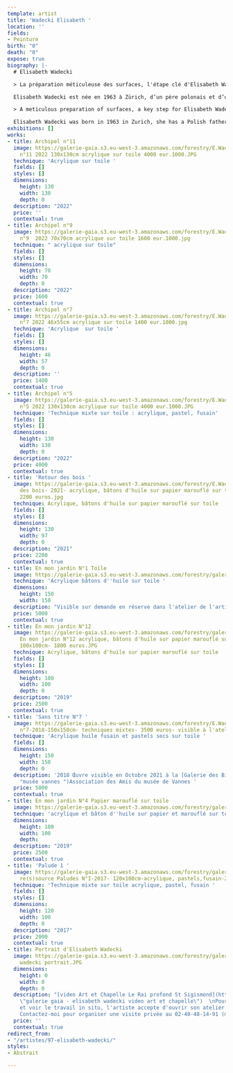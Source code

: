 ```yaml
---
template: artist
title: 'Wadecki Elisabeth '
location: ''
fields:
- Peinture
birth: "0"
death: "0"
expose: true
biography: |-
  # Elisabeth Wadecki

  > La préparation méticuleuse des surfaces, l'étape clé d'Elisabeth Wadecki

  Elisabeth Wadecki est née en 1963 à Zürich, d’un père polonais et d’une mère française. L’artiste se forme à L’Ecole Nationale des Beaux-Arts de Nancy. Elle vit et travaille depuis près de 30 ans dans la région nantaise. Sa technique se joue par une minutieuse préparation des surfaces, sur lesquelles elle peind des paysages par couches successives, apportant transparence, volume, profondeur. De plus, l'artiste utilise une gamme chromatique constamment en accord avec les saisons, ce qui rend son travail d'autant plus naturaliste. Ses oeuvres gardent la trace d'un frémissement à travers le temps, comme si elle n'avait capté que l'essence même du réél. La composition de ses tableaux semble se déployer en miroir, et rappelle la spécificité des paysages chinois. L'artiste est en effet largement influencée par l'Asie : Elisabeth Wadecki lit des poèmes, des haikus. Elle propose des peintures provoquant l'ouverture des perceptions et solicitant les sens: à la vue s'ajoute une union entre le corps, le sujet, et le monde qui l'entoure.

  > A meticulous preparation of surfaces, a key step for Elisabeth Wadecki

  Elisabeth Wadecki was born in 1963 in Zurich, she has a Polish father and a French mother. The artist trained at the National School of Beaux-Arts in Nancy. She has been living and working near Nantes for nearly 30 years. Her technique is based on a meticulous preparation of surfaces, on which she paints landscapes in successive layers, bringing transparency, volume and depth. Moreover, the artist uses a chromatic range constantly in agreement with the seasons, which makes her work even more naturalist. Her pieces keep the trace of a quivering through time, as if she had only captured the essence of reality. The composition of her paintings seems to unfold in a mirror, and recalls the specificity of Chinese landscapes. The artist is indeed largely influenced by Asia: Elisabeth Wadecki reads poems, haikus. She proposes paintings provoking the opening of perceptions and soliciting the senses: to the sight is added a union between the body, the subject, and the world which surrounds it.
exhibitions: []
works:
- title: Archipel n°11
  image: https://galerie-gaia.s3.eu-west-3.amazonaws.com/forestry/E.Wadecki Archipels
    n°11 2022 130x130cm acrylique sur toile 4000 eur.1000.JPG
  technique: 'Acrylique sur toile '
  fields: []
  styles: []
  dimensions:
    height: 130
    width: 130
    depth: 0
  description: "2022"
  price: ''
  contextual: true
- title: Archipel n°9
  image: https://galerie-gaia.s3.eu-west-3.amazonaws.com/forestry/E.Wadecki Archipels
    n°9  2022 70x70cm acrylique sur toile 1600 eur.1000.jpg
  technique: " acrylique sur toile"
  fields: []
  styles: []
  dimensions:
    height: 70
    width: 70
    depth: 0
  description: "2022"
  price: 1600
  contextual: true
- title: Archipel n°7
  image: https://galerie-gaia.s3.eu-west-3.amazonaws.com/forestry/E.Wadecki Archipels
    n°7 2022 46x55cm acrylique sur toile 1400 eur.1000.jpg
  technique: 'Acrylique  sur toile '
  fields: []
  styles: []
  dimensions:
    height: 46
    width: 57
    depth: 0
  description: ''
  price: 1400
  contextual: true
- title: Archipel n°5
  image: https://galerie-gaia.s3.eu-west-3.amazonaws.com/forestry/E.Wadecki Archipels
    n°5 2022 130x130cm acrylique sur toile 4000 eur.1000.JPG
  technique: 'Technique mixte sur toile : acrylique, pastel, fusain'
  fields: []
  styles: []
  dimensions:
    height: 130
    width: 130
    depth: 0
  description: "2022"
  price: 4000
  contextual: true
- title: 'Retour des bois '
  image: https://galerie-gaia.s3.eu-west-3.amazonaws.com/forestry/E.Wadecki Retour
    des bois- 2021- acrylique, bâtons d'huile sur papier marouflé sur toile- 130x97cm-
    2200 euros.jpg
  technique: Acrylique, bâtons d'huile sur papier marouflé sur toile
  fields: []
  styles: []
  dimensions:
    height: 130
    width: 97
    depth: 0
  description: "2021"
  price: 2200
  contextual: true
- title: En mon jardin N°1 Toile
  image: https://galerie-gaia.s3.eu-west-3.amazonaws.com/forestry/galerie-gaia-elisabeth-wadecki-en-mon-jardin-1-150x150.jpg
  technique: 'Acrylique bâtons d''huile sur toile '
  dimensions:
    height: 150
    width: 150
  description: "Visible sur demande en réserve dans l'atelier de l'artiste  \n2019"
  price: 5000
  contextual: true
- title: En mon jardin N°12
  image: https://galerie-gaia.s3.eu-west-3.amazonaws.com/forestry/galerie-gaia-Wadecki
    En mon jardin N°12 acrylique, bâtons d'huile sur papier marouflé sur toile-  2019-
    100x100cm- 1800 euros.JPG
  technique: Acrylique, bâtons d'huile sur papier marouflé sur toile
  fields: []
  styles: []
  dimensions:
    height: 100
    width: 100
    depth: 0
  description: "2019"
  price: 2500
  contextual: true
- title: 'Sans titre N°7 '
  image: https://galerie-gaia.s3.eu-west-3.amazonaws.com/forestry/E.Wadecki sans titre
    n°7-2018-150x150cm- techniques mixtes- 3500 euros- visible à l'atelier.JPG
  technique: 'Acrylique huile fusain et pastels secs sur toile '
  fields: []
  dimensions:
    height: 150
    width: 150
    depth: 0
  description: '2018 Œuvre visible en Octobre 2021 à la [Galerie des Bigotes ](https://www.mairie-vannes.fr/vannesloisirs/agenda/galerie-des-bigotes/
    "musée vannes ")Association des Amis du musée de Vannes '
  price: 5000
  contextual: true
- title: En mon jardin N°4 Papier marouflé sur toile
  image: https://galerie-gaia.s3.eu-west-3.amazonaws.com/forestry/galerie-gaia-elisabeth-wadecki-en-mon-jardin-papiermaroufle-sur-toile-n-4-2019-acrylique-batonsd-huile-100x100-1800eur.JPG
  technique: 'acrylique et bâton d''huile sur papier et marouflé sur toile '
  dimensions:
    height: 100
    width: 100
    depth: 
  description: "2019"
  price: 2500
  contextual: true
- title: 'Palude 1 '
  image: https://galerie-gaia.s3.eu-west-3.amazonaws.com/forestry/galerie-gaia-Wadecki
    re(s)source Paludes N°I-2017- 120x100cm-acrylique, pastels,fusain-2000 euros.JPG
  technique: 'Technique mixte sur toile acrylique, pastel, fusain '
  fields: []
  styles: []
  dimensions:
    height: 120
    width: 100
    depth: 0
  description: "2017"
  price: 2000
  contextual: true
- title: Portrait d'Elisabeth Wadecki
  image: https://galerie-gaia.s3.eu-west-3.amazonaws.com/forestry/galerie gaia-elisabeth
    wadecki portrait.JPG
  dimensions:
    height: 0
    width: 0
    depth: 0
  description: "[video Art et Chapelle Le Rai profond St Sigismond](https://www.elisabeth-wadecki.com/video
    \"galerie gaia - elisabeth wadecki video art et chapelle\")  \nPour comprendre
    et voir le travail in situ, l'artiste accepte d'ouvrir son atelier sur rendez-vous.
    Contactez-moi pour organiser une visite privée au 02-40-48-14-91 (max 6 personnes)"
  price: ''
  contextual: true
redirect_from:
- "/artistes/97-elisabeth-wadecki/"
styles:
- Abstrait

---
```

